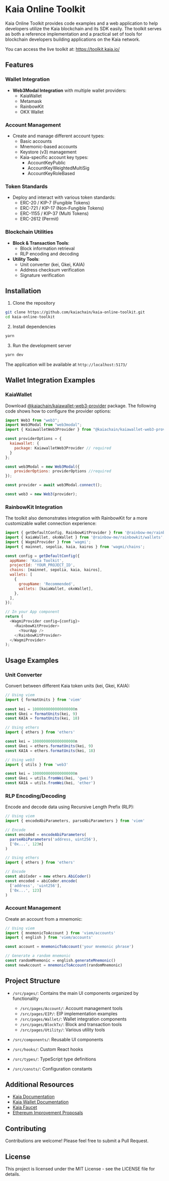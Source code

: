 # Kaia Online Toolkit

Kaia Online Toolkit provides code examples and a web application to help developers utilize the Kaia blockchain and its SDK easily. The toolkit serves as both a reference implementation and a practical set of tools for blockchain developers building applications on the Kaia network.

You can access the live toolkit at: https://toolkit.kaia.io/

## Features

### Wallet Integration
- **Web3Modal Integration** with multiple wallet providers:
  - KaiaWallet
  - Metamask
  - RainbowKit
  - OKX Wallet
   
### Account Management
- Create and manage different account types:
  - Basic accounts
  - Mnemonic-based accounts
  - Keystore (v3) management
  - Kaia-specific account key types:
    - AccountKeyPublic
    - AccountKeyWeightedMultiSig
    - AccountKeyRoleBased

### Token Standards
- Deploy and interact with various token standards:
  - ERC-20 / KIP-7 (Fungible Tokens)
  - ERC-721 / KIP-17 (Non-Fungible Tokens)
  - ERC-1155 / KIP-37 (Multi Tokens)
  - ERC-2612 (Permit)

### Blockchain Utilities
- **Block & Transaction Tools**:
  - Block information retrieval
  - RLP encoding and decoding
- **Utility Tools**:
  - Unit converter (kei, Gkei, KAIA)
  - Address checksum verification
  - Signature verification

## Installation

1. Clone the repository
```bash
git clone https://github.com/kaiachain/kaia-online-toolkit.git
cd kaia-online-toolkit
```

2. Install dependencies
```bash
yarn
```

3. Run the development server
```bash
yarn dev
```

The application will be available at `http://localhost:5173/`

## Wallet Integration Examples

### KaiaWallet
Download [@kaiachain/kaiawallet-web3-provider](https://github.com/kaiachain/kaiawallet-web3-provider) package. The following code shows how to configure the provider options:

```javascript
import Web3 from "web3";
import Web3Modal from "web3modal";
import { KaiawalletWeb3Provider } from "@kaiachain/kaiawallet-web3-provider"

const providerOptions = {
  kaiawallet: {
    package: KaiawalletWeb3Provider // required
  }
};

const web3Modal = new Web3Modal({
    providerOptions: providerOptions //required
});

const provider = await web3Modal.connect();

const web3 = new Web3(provider);
```



### RainbowKit Integration
The toolkit also demonstrates integration with RainbowKit for a more customizable wallet connection experience:

```javascript
import { getDefaultConfig, RainbowKitProvider } from '@rainbow-me/rainbowkit';
import { kaiaWallet, okxWallet } from '@rainbow-me/rainbowkit/wallets';
import { WagmiProvider } from 'wagmi';
import { mainnet, sepolia, kaia, kairos } from 'wagmi/chains';

const config = getDefaultConfig({
  appName: 'Kaia Toolkit',
  projectId: 'YOUR_PROJECT_ID',
  chains: [mainnet, sepolia, kaia, kairos],
  wallets: [
    {
      groupName: 'Recommended',
      wallets: [kaiaWallet, okxWallet],
    },
  ],
});

// In your App component
return (
  <WagmiProvider config={config}>
    <RainbowKitProvider>
      <YourApp />
    </RainbowKitProvider>
  </WagmiProvider>
);
```

## Usage Examples

### Unit Converter
Convert between different Kaia token units (kei, Gkei, KAIA):

```javascript
// Using viem
import { formatUnits } from 'viem'
  
const kei = 1000000000000000000n
const Gkei = formatUnits(kei, 9)
const KAIA = formatUnits(kei, 18)

// Using ethers
import { ethers } from 'ethers'

const kei = 1000000000000000000n
const Gkei = ethers.formatUnits(kei, 9)
const KAIA = ethers.formatUnits(kei, 18)

// Using web3
import { utils } from 'web3'

const kei = 1000000000000000000n
const Gkei = utils.fromWei(kei, 'gwei')
const KAIA = utils.fromWei(kei, 'ether')
```

### RLP Encoding/Decoding
Encode and decode data using Recursive Length Prefix (RLP):

```javascript
// Using viem
import { encodeAbiParameters, parseAbiParameters } from 'viem'

// Encode
const encoded = encodeAbiParameters(
  parseAbiParameters('address, uint256'),
  ['0x...', 123n]
)

// Using ethers
import { ethers } from 'ethers'

// Encode
const abiCoder = new ethers.AbiCoder()
const encoded = abiCoder.encode(
  ['address', 'uint256'],
  ['0x...', 123]
)
```

### Account Management
Create an account from a mnemonic:

```javascript
// Using viem
import { mnemonicToAccount } from 'viem/accounts'
import { english } from 'viem/accounts'

const account = mnemonicToAccount('your mnemonic phrase')

// Generate a random mnemonic
const randomMnemonic = english.generateMnemonic()
const newAccount = mnemonicToAccount(randomMnemonic)
```

## Project Structure

- `/src/pages/`: Contains the main UI components organized by functionality
  - `/src/pages/Account/`: Account management tools
  - `/src/pages/EIP/`: EIP implementation examples
  - `/src/pages/Wallet/`: Wallet integration components
  - `/src/pages/BlockTx/`: Block and transaction tools
  - `/src/pages/Utility/`: Various utility tools

- `/src/components/`: Reusable UI components
- `/src/hooks/`: Custom React hooks
- `/src/types/`: TypeScript type definitions
- `/src/consts/`: Configuration constants

## Additional Resources

- [Kaia Documentation](https://docs.kaia.io/)
- [Kaia Wallet Documentation](https://docs.kaiawallet.io/)
- [Kaia Faucet](https://www.kaia.io/faucet)
- [Ethereum Improvement Proposals](https://eips.ethereum.org/)

## Contributing

Contributions are welcome! Please feel free to submit a Pull Request.

## License

This project is licensed under the MIT License - see the LICENSE file for details.
